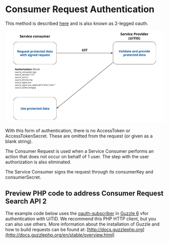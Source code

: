 ---
---

# Consumer Request Authentication

This method is described [here](http://oauth.googlecode.com/svn/spec/ext/consumer_request/1.0/drafts/2/spec.html) and is also known as 2-legged oauth. 

![2-legged oauth](/img/2leggednew.png "2-legged oauth")

With this form of authentication, there is no AccessToken or AccessTokenSecret. These are omitted from the request (or given as a blank string).

The Consumer Request is used when a Service Consumer performs an action that does not occur on behalf of 1 user. The step with the user authorization is also eliminated.

The Service Consumer signs the request through its consumerKey and consumerSecret.

## Preview PHP code to address Consumer Request Search API 2

The example code below uses the [oauth-subscriber](https://github.com/guzzle/oauth-subscriber) in [Guzzle 6](https://github.com/guzzle/guzzle) vfor authentication with UiTID. We recommend this PHP HTTP client, but you can also use others. More information about the installation of Guzzle and how to build requests can be found at: [http://docs.guzzlephp.org](http://docs.guzzlephp.org/en/stable/overview.html)

<script src="https://gist.github.com/stijnswaanen/4ed6757c57c9ca1c21fc84ad254781e8.js"></script>
